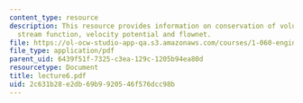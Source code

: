 ```yaml
---
content_type: resource
description: This resource provides information on conservation of volume for a streamtube,
  stream function, velocity potential and flownet.
file: https://ol-ocw-studio-app-qa.s3.amazonaws.com/courses/1-060-engineering-mechanics-ii-spring-2006/2c631b28e2db69b9920546f576dcc98b_lecture6.pdf
file_type: application/pdf
parent_uid: 6439f51f-7325-c3ea-129c-1205b94ea80d
resourcetype: Document
title: lecture6.pdf
uid: 2c631b28-e2db-69b9-9205-46f576dcc98b
---
```


